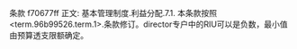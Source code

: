 条款 f70677ff 正文:
基本管理制度.利益分配.7.1. 本条款按照<term.96b99526.term.1>.条款修订。director专户中的RIU可以是负数，最小值由预算透支限额确定。
